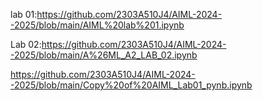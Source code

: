lab 01:https://github.com/2303A510J4/AIML-2024--2025/blob/main/AIML%20lab%201.ipynb

Lab 02:https://github.com/2303A510J4/AIML-2024--2025/blob/main/A%26ML_A2_LAB_02.ipynb

https://github.com/2303A510J4/AIML-2024--2025/blob/main/Copy%20of%20AIML_Lab01_pynb.ipynb


